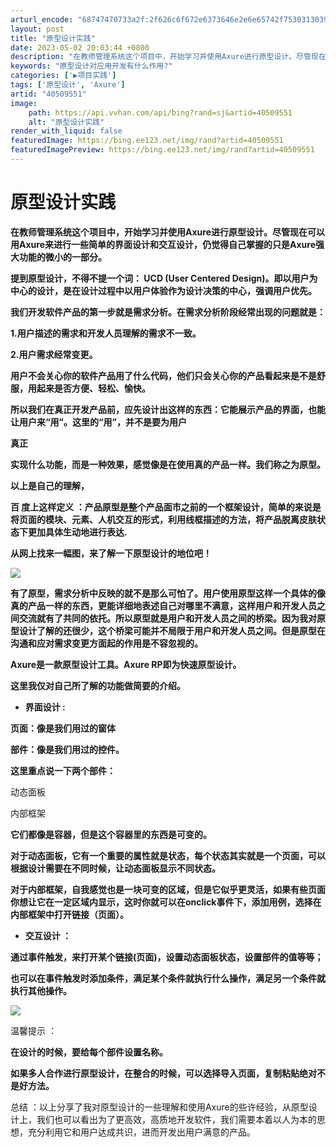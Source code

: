```yaml
---
arturl_encode: "68747470733a2f:2f626c6f672e6373646e2e6e65742f75303130393234383334:2f61727469636c652f64657461696c732f3430353039353531"
layout: post
title: "原型设计实践"
date: 2023-05-02 20:03:44 +0800
description: "在教师管理系统这个项目中，开始学习并使用Axure进行原型设计。尽管现在可以用Axure来进行一些简"
keywords: "原型设计对应用开发有什么作用?"
categories: ['▶项目实践']
tags: ['原型设计', 'Axure']
artid: "40509551"
image:
    path: https://api.vvhan.com/api/bing?rand=sj&artid=40509551
    alt: "原型设计实践"
render_with_liquid: false
featuredImage: https://bing.ee123.net/img/rand?artid=40509551
featuredImagePreview: https://bing.ee123.net/img/rand?artid=40509551
---
```


# 原型设计实践

**在教师管理系统这个项目中，开始学习并使用Axure进行原型设计。尽管现在可以用Axure来进行一些简单的界面设计和交互设计，仍觉得自己掌握的只是Axure强大功能的微小的一部分。**

**提到原型设计，不得不提一个词：
UCD
(User Centered Design)。即以用户为中心的设计，是在设计过程中以用户体验作为设计决策的中心，强调用户优先。**

**我们开发软件产品的第一步就是需求分析。在需求分析阶段经常出现的问题就是：**

**1.用户描述的需求和开发人员理解的需求不一致。**

**2.用户需求经常变更。**

**用户不会关心你的软件产品用了什么代码，他们只会关心你的产品看起来是不是舒服，用起来是否方便、轻松、愉快。**

**所以我们在真正开发产品前，应先设计出这样的东西：它能展示产品的界面，也能让用户来“用”。这里的“用”，并不是要为用户**

**真正**

**实现什么功能，而是一种效果，感觉像是在使用真的产品一样。我们称之为原型。**

**以上是自己的理解，**

****百**
度上这样定义
：产品原型是整个产品面市之前的一个框架设计，简单的来说是将页面的模块、元素、人机交互的形式，利用线框描述的方法，将产品脱离皮肤状态下更加具体生动地进行表达.**

**从网上找来一幅图，来了解一下原型设计的地位吧！**

**![](https://img-blog.csdn.net/20141027164525277?watermark/2/text/aHR0cDovL2Jsb2cuY3Nkbi5uZXQvdTAxMDkyNDgzNA==/font/5a6L5L2T/fontsize/400/fill/I0JBQkFCMA==/dissolve/70/gravity/Center)**

**有了原型，需求分析中反映的就不是那么可怕了。用户使用原型这样一个具体的像真的产品一样的东西，更能详细地表述自己对哪里不满意，这样用户和开发人员之间交流就有了共同的依托。所以原型就是用户和开发人员之间的桥梁。因为我对原型设计了解的还很少，这个桥梁可能并不局限于用户和开发人员之间。但是原型在沟通和应对需求变更方面起的作用是不容忽视的。**

**Axure是一款原型设计工具。Axure RP即为快速原型设计。**

**这里我仅对自己所了解的功能做简要的介绍。**

* **界面设计
  :**

**页面：像是我们用过的窗体**

**部件：像是我们用过的控件。**

**这里重点说一下两个部件：**

动态面板

内部框架

**它们都像是容器，但是这个容器里的东西是可变的。**

**对于动态面板，它有一个重要的属性就是状态，每个状态其实就是一个页面，可以根据设计需要在不同时候，让动态面板显示不同状态。**

**对于内部框架，自我感觉也是一块可变的区域，但是它似乎更灵活，如果有些页面你想让它在一定区域内显示，这时你就可以在onclick事件下，添加用例，选择在内部框架中打开链接（页面）。**

* **交互设计
  ：**

**通过事件触发，来打开某个链接(页面)，设置动态面板状态，设置部件的值等等；**

**也可以在事件触发时添加条件，满足某个条件就执行什么操作，满足另一个条件就执行其他操作。**

**![](https://img-blog.csdn.net/20141027164837407?watermark/2/text/aHR0cDovL2Jsb2cuY3Nkbi5uZXQvdTAxMDkyNDgzNA==/font/5a6L5L2T/fontsize/400/fill/I0JBQkFCMA==/dissolve/70/gravity/Center)**

温馨提示
：

**在设计的时候，要给每个部件设置名称。**

**如果多人合作进行原型设计，在整合的时候，可以选择导入页面，复制粘贴绝对不是好方法。**

总结
：以上分享了我对原型设计的一些理解和使用Axure的些许经验，从原型设计上，我们也可以看出为了更高效，高质地开发软件，我们需要本着以人为本的思想，充分利用它和用户达成共识，进而开发出用户满意的产品。